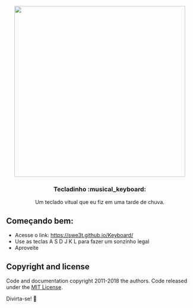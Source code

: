 <p align="center">
  <p align="center">
    <img width="460" src="https://user-images.githubusercontent.com/49656211/134596687-b24fd1ad-7c1d-4f74-8a15-a380c5e13225.png">
  </p>
  <h3 align="center">Tecladinho :musical_keyboard: </h3>

  <p align="center">
    Um teclado vitual que eu fiz em uma tarde de chuva.
    
</p>


## Começando bem:

- Acesse o link: https://swe3t.github.io/Keyboard/
- Use as teclas A S D J K L para fazer um sonzinho legal
- Aproveite

## Copyright and license

Code and documentation copyright 2011-2018 the authors. Code released under the [MIT License](https://reponame/blob/master/LICENSE).

Divirta-se! :musical_note:
